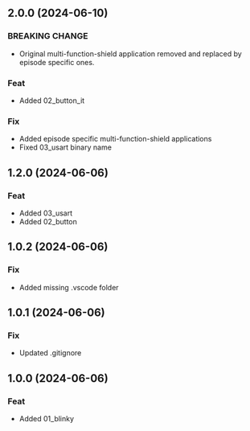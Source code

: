 ## 2.0.0 (2024-06-10)

### BREAKING CHANGE

- Original multi-function-shield application removed and
replaced by episode specific ones.

### Feat

- Added 02_button_it

### Fix

- Added episode specific multi-function-shield applications
- Fixed 03_usart binary name

## 1.2.0 (2024-06-06)

### Feat

- Added 03_usart
- Added 02_button

## 1.0.2 (2024-06-06)

### Fix

- Added missing .vscode folder

## 1.0.1 (2024-06-06)

### Fix

- Updated .gitignore

## 1.0.0 (2024-06-06)

### Feat

- Added 01_blinky
